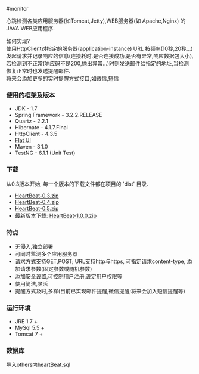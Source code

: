 #monitor
<div>
    <p>
     心跳检测各类应用服务器(如Tomcat,Jetty),WEB服务器(如 Apache,Nginx) 的JAVA WEB应用程序.
    </p>
    <p>
     如何实现?
     <br/>
     使用HttpClient对指定的服务器(application-instance) URL 按频率(10秒,20秒...) 发起请求并记录响应的信息(连接耗时,是否连接成功,是否有异常,响应数据包大小),
     若检测到不正常(响应码不是200,抛出异常...)时则发送邮件给指定的地址,当检测恢复正常时也发送提醒邮件.
     <br/>
     将来会添加更多的实时提醒方式接口,如微信,短信
    </p>
</div>

<div>
    <h3>使用的框架及版本</h3>
    <ul>
        <li>JDK - 1.7</li>
        <li>Spring Framework - 3.2.2.RELEASE</li>
        <li>Quartz - 2.2.1</li>
        <li>Hibernate - 4.1.7.Final</li>
        <li>HttpClient - 4.3.5</li>
        <li><a href="http://www.bootcss.com/p/flat-ui/">Flat UI</a></li>
        <li>Maven - 3.1.0</li>
        <li>TestNG - 6.1.1 (Unit Test)</li>
    </ul>
</div>

<div>
    <h3>下载</h3>
    从0.3版本开始, 每一个版本的下载文件都在项目的 'dist' 目录.
    <ul>
        <li><a href="http://git.oschina.net/mkk/HeartBeat/raw/V-0.3/dist/HeartBeat-0.3.zip">HeartBeat-0.3.zip</a></li>
        <li><a href="http://git.oschina.net/mkk/HeartBeat/raw/V-0.4/dist/HeartBeat-0.4.zip">HeartBeat-0.4.zip</a></li>
        <li><a href="http://git.oschina.net/mkk/HeartBeat/raw/V-0.5/dist/HeartBeat-0.5.zip">HeartBeat-0.5.zip</a></li>
        <li>最新版本下载: <a href="http://git.oschina.net/mkk/HeartBeat/raw/V-1.0.0/dist/HeartBeat-1.0.0.zip">HeartBeat-1.0.0.zip</a></li>
    </ul>
</div>

<div>
    <h3>特点</h3>
    <ul>
        <li>无侵入,独立部署</li>
        <li>可同时监测多个应用服务器</li>
        <li>请求方式支持GET,POST; URL支持http与https, 可指定请求content-type, 添加请求参数(固定参数或随机参数)</li>
        <li>添加安全设置,可控制用户注册,设定用户权限等</li>
        <li>使用简洁,灵活</li>
        <li>提醒方式及时,多样(目前已实现邮件提醒,微信提醒;将来会加入短信提醒等)</li>
    </ul>
</div>

<div>
    <h3>运行环境</h3>
    <ul>
        <li>JRE 1.7 +</li>
        <li>MySql 5.5 +</li>
        <li>Tomcat 7 +</li>
    </ul>
</div>

<div>
    <h3>数据库</h3>
    导入others内heartBeat.sql
</div>

